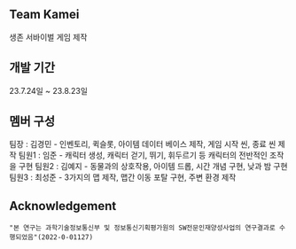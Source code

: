 ## Team Kamei
생존 서바이벌 게임 제작

## 개발 기간
23.7.24일 ~ 23.8.23일

## 멤버 구성
팀장 : 김경민 - 인벤토리, 퀵슬롯, 아이템 데이터 베이스 제작, 게임 시작 씬, 종료 씬 제작
팀원1 : 임준 - 캐릭터 생성, 캐릭터 걷기, 뛰기, 휘두르기 등 캐릭터의 전반적인 조작을 구현
팀원2 : 김예지 - 동물과의 상호작용, 아이템 드롭, 시간 개념 구현, 낮과 밤 구현
팀원3 : 최성준 - 3가지의 맵 제작, 맵간 이동 포탈 구현, 주변 환경 제작

## Acknowledgement

```
"본 연구는 과학기술정보통신부 및 정보통신기획평가원의 SW전문인재양성사업의 연구결과로 수행되었음"(2022-0-01127)
```